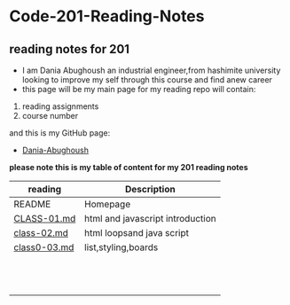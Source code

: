 # Code-201-Reading-Notes

## reading notes for 201

*  I am Dania Abughoush an industrial engineer,from hashimite university looking to improve my self through this course and find anew career
* this page will be my main page for my reading repo will contain:
1. reading assignments
1. course number

and this is my GitHub page:
* [Dania-Abughoush](https://github.com/DaniaAbughoush)

**please note this is my table of content for my 201 reading notes**

| reading     | Description |
| ----------- | ----------- |
| README     | Homepage       |
|  [CLASS-01.md](https://github.com/DaniaAbughoush/Code-201-Reading-Notes/blob/main/class-01.md) |     html and javascript introduction    |
|   [class-02.md](https://github.com/DaniaAbughoush/Code-201-Reading-Notes/blob/main/class-02.md) |  html loopsand java script       |
|   [class0-03.md](https://github.com/DaniaAbughoush/Code-201-Reading-Notes/blob/main/class.03.md) | list,styling,boards         |
|    |         |
|    |         |
|    |         |
|    |         |
|    |         |
|    |         |
|    |         |
|    |         |
|    |         |
|    |         |
|    |         |
|    |         |
